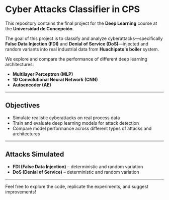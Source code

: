 # Cyber Attacks Classifier in CPS

This repository contains the final project for the **Deep Learning** course at the **Universidad de Concepción**.

The goal of this project is to classify and analyze cyberattacks—specifically **False Data Injection (FDI)** and **Denial of Service (DoS)**—injected and random variants into real industrial data from **Huachipato's boiler** system.

We explore and compare the performance of different deep learning architectures:

- **Multilayer Perceptron (MLP)**
- **1D Convolutional Neural Network (CNN)**
- **Autoencoder (AE)**

---

## Objectives

- Simulate realistic cyberattacks on real process data
- Train and evaluate deep learning models for attack detection
- Compare model performance across different types of attacks and architectures

---

## Attacks Simulated

- **FDI (False Data Injection)** – deterministic and random variation
- **DoS (Denial of Service)** – deterministic and random variation

---

Feel free to explore the code, replicate the experiments, and suggest improvements!



